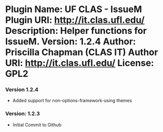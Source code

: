 Plugin Name: UF CLAS - IssueM
Plugin URI: http://it.clas.ufl.edu/
Description: Helper functions for IssueM.
Version: 1.2.4
Author: Priscilla Chapman (CLAS IT)
Author URI: http://it.clas.ufl.edu/
License: GPL2
==================



### Version 1.2.4
- Added support for non-options-framework-using themes

### Version: 1.2.3
- Initial Commit to Github
